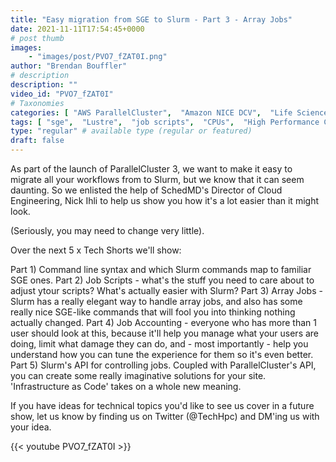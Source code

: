 ```yaml
---
title: "Easy migration from SGE to Slurm - Part 3 - Array Jobs"
date: 2021-11-11T17:54:45+0000
# post thumb
images:
    - "images/post/PVO7_fZAT0I.png"
author: "Brendan Bouffler"
# description
description: ""
video_id: "PVO7_fZAT0I"
# Taxonomies
categories: [ "AWS ParallelCluster",  "Amazon NICE DCV",  "Life Sciences", ]
tags: [ "sge",  "Lustre",  "job scripts",  "CPUs",  "High Performance Computing",  "Storage",  "GPUs",  "DCV",  "array jobs",  "slurm",  "HPC",  "ParallelCluster",  "EC2",  "Covid-19",  "vizualization",  "Schedulers",  "virtualization",  "workflow",  "techshorts", ]
type: "regular" # available type (regular or featured)
draft: false
---
```


As part of the launch of ParallelCluster 3, we want to make it easy to migrate all your workflows from to Slurm, but we know that it can seem daunting. So we enlisted the help of SchedMD's Director of Cloud Engineering, Nick Ihli to help us show you how it's a lot easier than it might look.

(Seriously, you may need to change very little).

Over the next 5 x Tech Shorts we'll show:

Part 1) Command line syntax and which Slurm commands map to  familiar SGE ones.
Part 2) Job Scripts - what's the stuff you need to care about to adjust ytour scripts? What's actually easier with Slurm?
Part 3) Array Jobs - Slurm has a really elegant way to handle array jobs, and also has some really nice SGE-like commands that will fool you into thinking nothing actually changed.
Part 4) Job Accounting - everyone who has more than 1 user should look at this, because it'll help you manage what your users are doing, limit what damage they can do, and - most importantly - help you understand how you can tune the experience for them so it's even better.
Part 5) Slurm's API for controlling jobs. Coupled with ParallelCluster's API, you can create some really imaginative solutions for your site. 'Infrastructure as Code' takes on a whole new meaning.

If you have ideas for technical topics you'd like to see us cover in a future show, let us know by finding us on Twitter (@TechHpc) and DM'ing us with your idea.

{{< youtube PVO7_fZAT0I >}}
